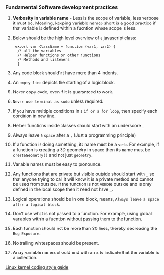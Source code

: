 ### Fundamental Software development practices
1. **Verbosity in variable name** - 
Less is the scope of variable, less verbose it must be. Meaning, keeping variable names short is a good practice if that variable is defined within a fucntion whose scope is less.
2. Below should be the high level overview of a javascript class:

        export var ClassName = function (var1, var2) {
         // all the variables
         // Helper functions or other functions
         // Methods and listeners
         }
        
3. Any code block should'nt have more than 4 indents.
4. An `empty line` depicts the starting of a logic block.
5. Never copy code, even if it is guaranteed to work.
6. `Never use terminal as sudo` unless required.
7. If you have multiple conditions in a `if or a for loop`, then specify each condition in new line.
8. Helper functions inside classes should start with an underscore `_`
9. Always leave a `space` after a `,` (Just a programming principle)
10. If a function is doing something, its name must be a `verb`. For example, if a function is creating a 3D geometry in space then its name must be `createGeometry()` and not just `geometry`.
11. Variable names must be easy to pronounce.
12. Any functions that are private but visible outside should start with `_` so that anyone trying to call it will know it is a private method and cannot be used from outside.
If the function is not visible outside and is only defined in the local scope then it need not have `_`.
13. Logical operations should be in one block, means, `Always leave a space after a logical block`.
14. Don't use what is not passed to a function. For example, using global variables within a fucntion without passing them to the function.
15. Each function should not be more than 30 lines, thereby decreasing the `Bug Exposure`.
16. No trailing whitespaces should be present.
17. Array variable names should end with an s to indicate that the variable is a collection.

[Linux kernel coding style guide](https://www.kernel.org/doc/html/v4.10/process/coding-style.html)
